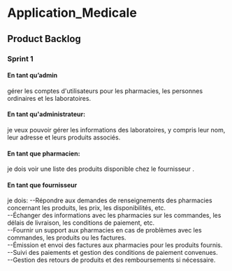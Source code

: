 # Application_Medicale
## Product Backlog
### Sprint 1

#### En tant qu’admin 
gérer les comptes d'utilisateurs pour les pharmacies, les personnes ordinaires et les laboratoires.



#### En tant qu'administrateur:
je veux pouvoir gérer les informations des laboratoires, y compris leur nom, leur adresse et leurs produits associés.

#### En tant que pharmacien:  

je dois voir une liste  des produits disponible chez le fournisseur .  

#### En tant que fournisseur  

je dois: 
--Répondre aux demandes de renseignements des pharmacies concernant les produits, les prix, les disponibilités, etc.  
--Échanger des informations avec les pharmacies sur les commandes, les délais de livraison, les conditions de paiement, etc.  
--Fournir un support aux pharmacies en cas de problèmes avec les commandes, les produits ou les factures.  
--Émission et envoi des factures aux pharmacies pour les produits fournis.  
--Suivi des paiements et gestion des conditions de paiement convenues.  
--Gestion des retours de produits et des remboursements si nécessaire.   

